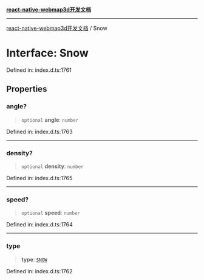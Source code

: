 [**react-native-webmap3d开发文档**](../README.md)

***

[react-native-webmap3d开发文档](../globals.md) / Snow

# Interface: Snow

Defined in: index.d.ts:1761

## Properties

### angle?

> `optional` **angle**: `number`

Defined in: index.d.ts:1763

***

### density?

> `optional` **density**: `number`

Defined in: index.d.ts:1765

***

### speed?

> `optional` **speed**: `number`

Defined in: index.d.ts:1764

***

### type

> **type**: [`SNOW`](../enumerations/WeatherType.md#snow)

Defined in: index.d.ts:1762
